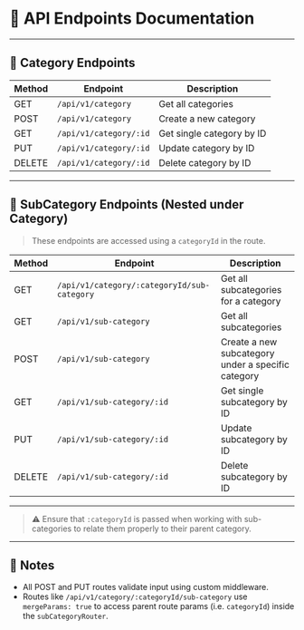 # 📡 API Endpoints Documentation

---

## 🔹 Category Endpoints

| Method | Endpoint               | Description               |
| ------ | ---------------------- | ------------------------- |
| GET    | `/api/v1/category`     | Get all categories        |
| POST   | `/api/v1/category`     | Create a new category     |
| GET    | `/api/v1/category/:id` | Get single category by ID |
| PUT    | `/api/v1/category/:id` | Update category by ID     |
| DELETE | `/api/v1/category/:id` | Delete category by ID     |

---

## 🔹 SubCategory Endpoints (Nested under Category)

> These endpoints are accessed using a `categoryId` in the route.

| Method | Endpoint                                    | Description                                        |
| ------ | ------------------------------------------- | -------------------------------------------------- |
| GET    | `/api/v1/category/:categoryId/sub-category` | Get all subcategories for a category               |
| GET    | `/api/v1/sub-category`                      | Get all subcategories                              |
| POST   | `/api/v1/sub-category`                      | Create a new subcategory under a specific category |
| GET    | `/api/v1/sub-category/:id`                  | Get single subcategory by ID                       |
| PUT    | `/api/v1/sub-category/:id`                  | Update subcategory by ID                           |
| DELETE | `/api/v1/sub-category/:id`                  | Delete subcategory by ID                           |

---

> ⚠️ Ensure that `:categoryId` is passed when working with sub-categories to relate them properly to their parent category.

---

## 📌 Notes

- All POST and PUT routes validate input using custom middleware.
- Routes like `/api/v1/category/:categoryId/sub-category` use `mergeParams: true` to access parent route params (i.e. `categoryId`) inside the `subCategoryRouter`.
